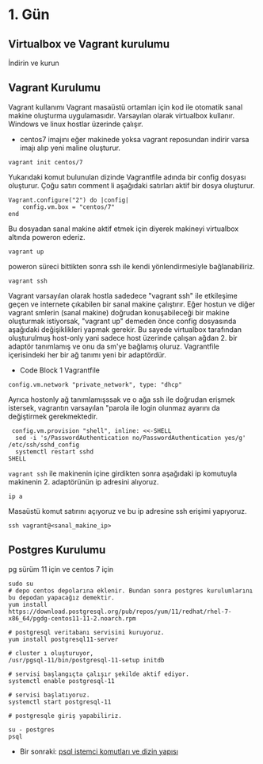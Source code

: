 # 1. Gün

## Virtualbox ve Vagrant kurulumu
İndirin ve kurun

## Vagrant Kurulumu

Vagrant kullanımı
Vagrant masaüstü ortamları için kod ile otomatik sanal makine oluşturma uygulamasıdır. Varsayılan olarak virtualbox kullanır. Windows ve linux hostlar üzerinde çalışır.
* centos7 imajını eğer makinede yoksa vagrant reposundan indirir varsa imajı alıp yeni maline oluşturur.  
```
vagrant init centos/7
```
Yukarıdaki komut bulunulan dizinde Vagrantfile adında bir config dosyası oluşturur. Çoğu satırı comment li aşağıdaki satırları aktif bir dosya oluşturur.

```
Vagrant.configure("2") do |config|
	config.vm.box = "centos/7"
end
```
Bu dosyadan sanal makine aktif etmek için diyerek makineyi virtualbox altında poweron ederiz.

```
vagrant up 
```
poweron süreci bittikten sonra ssh ile kendi yönlendirmesiyle bağlanabiliriz.

```
vagrant ssh
```
Vagrant varsayılan olarak hostla sadedece "vagrant ssh" ile etkileşime geçen ve internete çıkabilen bir sanal makine çalıştırır. Eğer hostun ve diğer vagrant smlerin (sanal makine) doğrudan konuşabileceği bir makine oluşturmak istiyorsak, "vagrant up" demeden önce config dosyasında aşağıdaki değişiklikleri yapmak gerekir. Bu sayede virtualbox tarafından oluşturulmuş host-only yani sadece host üzerinde çalışan ağdan 2. bir adaptör tanımlamış ve onu da sm'ye bağlamış oluruz. Vagrantfile içerisindeki her bir ağ tanımı yeni bir adaptördür.

* Code Block 1 Vagrantfile

```
config.vm.network "private_network", type: "dhcp"
```

Ayrıca hostonly ağ tanımlamışssak ve o ağa ssh ile doğrudan erişmek istersek, vagrantın varsayılan "parola ile login olunmaz ayarını da değiştirmek gerekmektedir.

```
 config.vm.provision "shell", inline: <<-SHELL
  sed -i 's/PasswordAuthentication no/PasswordAuthentication yes/g' /etc/ssh/sshd_config    
  systemctl restart sshd
SHELL
```

```vagrant ssh``` ile makinenin içine girdikten sonra aşağıdaki ip komutuyla makinenin 2. adaptörünün ip adresini alıyoruz.

```
ip a
```

Masaüstü komut satırını açıyoruz ve bu ip adresine ssh erişimi yapıyoruz.
```
ssh vagrant@<sanal_makine_ip>
```

## Postgres Kurulumu
pg sürüm 11 için ve centos 7 için
```
sudo su
# depo centos depolarına eklenir. Bundan sonra postgres kurulumlarını bu depodan yapacağız demektir.
yum install https://download.postgresql.org/pub/repos/yum/11/redhat/rhel-7-x86_64/pgdg-centos11-11-2.noarch.rpm

# postgresql veritabanı servisini kuruyoruz.
yum install postgresql11-server

# cluster ı oluşturuyor,
/usr/pgsql-11/bin/postgresql-11-setup initdb

# servisi başlangıçta çalışır şekilde aktif ediyor. 
systemctl enable postgresql-11

# servisi başlatıyoruz. 
systemctl start postgresql-11

# postgresqle giriş yapabiliriz.

su - postgres
psql
```
* Bir sonraki:
[psql istemci komutları ve dizin yapısı](2.gun.md)
